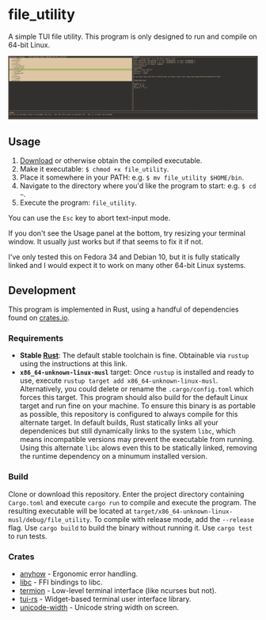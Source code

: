 # file_utility

A simple TUI file utility.  This program is only designed to run and compile on 64-bit Linux.

![screenshot](https://github.com/deciduously/file_utility/blob/main/assets/screen_0.png)

## Usage

1. [Download](https://github.com/deciduously/file_utility/releases) or otherwise obtain the compiled executable.
1. Make it executable: `$ chmod +x file_utility`.
1. Place it somewhere in your PATH: e.g. `$ mv file_utility $HOME/bin`.
1. Navigate to the directory where you'd like the program to start: e.g. `$ cd ~`.
1. Execute the program: `file_utility`.

You can use the `Esc` key to abort text-input mode.

If you don't see the Usage panel at the bottom, try resizing your terminal window.  It usually just works but if that seems to fix it if not.

I've only tested this on Fedora 34 and Debian 10, but it is fully statically linked and I would expect it to work on many other 64-bit Linux systems.

## Development

This program is implemented in Rust, using a handful of dependencies found on [crates.io](https://crates.io/).

### Requirements

* **Stable [Rust](https://www.rust-lang.org/tools/install)**:  The default stable toolchain is fine.  Obtainable via `rustup` using the instructions at this link.
* **`x86_64-unknown-linux-musl`** target: Once `rustup` is installed and ready to use, execute `rustup target add x86_64-unknown-linux-musl`.  Alternatively, you could delete or rename the `.cargo/config.toml` which forces this target.  This program should also build for the default Linux target and run fine on your machine.  To ensure this binary is as portable as possible, this repository is configured to always compile for this alternate target.  In default builds, Rust statically links all your dependenices but still dynamically links to the system `libc`, which means incompatible versions may prevent the executable from running.  Using this alternate `libc` alows even this to be statically linked, removing the runtime dependency on a minumum installed version.

### Build

Clone or download this repository.  Enter the project directory containing `Cargo.toml` and execute `cargo run` to compile and execute the program.  The resulting executable will be located at `target/x86_64-unknown-linux-musl/debug/file_utility`.  To compile with release mode, add the `--release` flag.  Use `cargo build` to build the binary without running it.  Use `cargo test` to run tests.

### Crates

* [anyhow](https://github.com/dtolnay/anyhow) - Ergonomic error handling.
* [libc](https://github.com/rust-lang/libc) - FFI bindings to libc.
* [termion](https://gitlab.redox-os.org/redox-os/termion) - Low-level terminal interface (like ncurses but not).
* [tui-rs](https://github.com/fdehau/tui-rs) - Widget-based terminal user interface library.
* [unicode-width](https://unicode-rs.github.io/unicode-width/unicode_width/index.html) - Unicode string width on screen.
